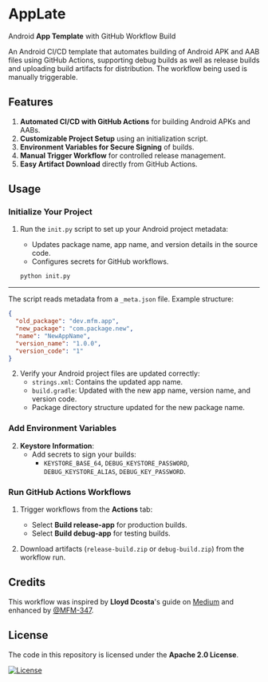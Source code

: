 # AppLate

Android **App Template** with GitHub Workflow Build

An Android CI/CD template that automates building of Android APK and AAB files using GitHub Actions, supporting debug builds as well as release builds and uploading build artifacts for distribution. The workflow being used is manually triggerable.

## Features

1. **Automated CI/CD with GitHub Actions** for building Android APKs and AABs.
2. **Customizable Project Setup** using an initialization script.
3. **Environment Variables for Secure Signing** of builds.
4. **Manual Trigger Workflow** for controlled release management.
5. **Easy Artifact Download** directly from GitHub Actions.

## Usage

### Initialize Your Project

1. Run the `init.py` script to set up your Android project metadata:

   - Updates package name, app name, and version details in the source code.
   - Configures secrets for GitHub workflows.

   ```bash
   python init.py
   ```

---

The script reads metadata from a `_meta.json` file. Example structure:

```json
{
  "old_package": "dev.mfm.app",
  "new_package": "com.package.new",
  "name": "NewAppName",
  "version_name": "1.0.0",
  "version_code": "1"
}
```

2. Verify your Android project files are updated correctly:
   - `strings.xml`: Contains the updated app name.
   - `build.gradle`: Updated with the new app name, version name, and version code.
   - Package directory structure updated for the new package name.

### Add Environment Variables

2. **Keystore Information**:
   - Add secrets to sign your builds:
     - `KEYSTORE_BASE_64`, `DEBUG_KEYSTORE_PASSWORD`, `DEBUG_KEYSTORE_ALIAS`, `DEBUG_KEY_PASSWORD`.

### Run GitHub Actions Workflows

1. Trigger workflows from the **Actions** tab:

   - Select **Build release-app** for production builds.
   - Select **Build debug-app** for testing builds.

2. Download artifacts (`release-build.zip` or `debug-build.zip`) from the workflow run.

## Credits

This workflow was inspired by **Lloyd Dcosta**'s guide on [Medium](https://medium.com/@dcostalloyd90/automating-android-builds-with-github-actions-a-step-by-step-guide-2a02a54f59cd) and enhanced by [@MFM-347](https://github.com/MFM-347).

## License

The code in this repository is licensed under the **Apache 2.0 License**.

[![License](https://img.shields.io/badge/License-Apache_2.0-0298c3.svg)](https://opensource.org/licenses/Apache-2.0)
